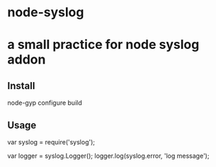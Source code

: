 node-syslog
===========

a small practice for node syslog addon
=======

## Install

node-gyp configure build

## Usage

var syslog = require('syslog');

var logger = syslog.Logger();
logger.log(syslog.error, 'log message');
